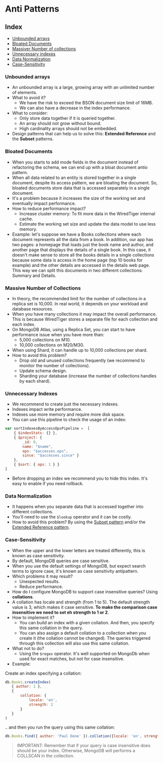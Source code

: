 # Anti Patterns

## Index
- [Unbounded arrays](#unbounded-arrays)
- [Bloated Documents](#bloated-documents)
- [Massiver Number of collections](#massive-number-of-collections)
- [Unnecessary indexes](#unnecessary-indexes)
- [Data Normalization](#data-normalization)
- [Case-Sensitivity](#case-sensitivity)

### Unbounded arrays
- An unbounded array is a large, growing array with an unlimited number of elements.
- What to avoid it?
    - We have the risk to exceed the BSON document size limit of 16MB.
    - We can also have a decrease in the index performance.
- What to consider:
    - Only store data together if it is queried together.
    - An array should not grow without bound.
    - High cardinality arrays should not be embedded.
- Design patterns that can help us to solve this: __Extended Reference__ and the __Subset__ patterns.

### Bloated Documents
- When you starts to add mode fields in the document instead of refactoring the schema, we can end up with a bloat document antio pattern.
- When all data related to an entity is stored together in a single document, despite its access pattern, we are bloating the document. So, bloated documents store data that is accessed separately in a single document.
- It's a problem because it increases the size of the working set and eventually impact performance.
- How to reduce performance impact?
    - Increase cluster memory: To fit more data in the WiredTiger internal cache.
    - Estimate the working set size and update the data model to use less memory.
- Example: let's suppose we have a Books collections where each document represents all the data from a book. In addition, our app has two pages: a homepage that loads just the book name and author, and another page that displays the details of a single book. In this case, it doesn't make sense to store all the books details in a single collections because some data is access in the home page (top 10 books for example) and the other details are accessed in the details web page. This way we can split this documents in two different collections: Summary and Details.

### Massive Number of Collections
- In theory, the recommended limit for the number of collections in a replica set is 10,000. In real world, it depends on your workload and database resources.
- When you have many collections it may impact the overall performance. This is because WiredTiger stores a separate file for each collection and each index. 
- On MongoDB Atlas, using a Replica Set, you can start to have performance issue when you have more than:
    - 5,000 collections on M10.
    - 10,000 collections on M20/M30.
- When using Shard, it can handle up to 10,000 collections per shard.
- How to avoid this problem?
    - Drop old and unused collections frequently (we recommend to monitor the number of collections).
    - Update schema design.
    - Sharding your database (increase the number of collections handles by each shard).

### Unnecessary Indexes
- We recommend to create just the necessary indexes.
- Indexes impact write performance.
- Indexes use more memory and require more disk space.
- You can use this pipeline to check the usage of an index:

```js
var sortIndexesByAccessOpsPipeline =  [
    { $indexStats: {} },
    { $project: { 
        _id: 0,
        name: "$name",
        ops: "$accesses.ops",
        since: "$accesses.since" }
    },
    { $sort: { ops: 1 } }
]
```

- Before dropping an index we recommend you to hide this index. It's easy to enable if you need rollback.

### Data Normalization
- It happens when you separate data that is accessed together into different collections.
- You'll need to use the ```$lookup``` operator and it can be costly.
- How to avoid this problem? By using the [Subset pattern](../design-patterns/subset-pattern/README.md) and/or the [Extended Reference pattern](../design-patterns/extended-reference-pattern/README.md).

### Case-Sensitivity
- When the upper and the lower letters are treated differently, this is known as case sensitivity.
- By default, MongoDB queries are case sensitive.
- When you use the default settings of MongoDB, but expect search terms to ignore case, it's known as case sensitivity antipattern.
- Which problems it may result?
    - Unexpected results.
    - Reduce performance.
- How do I configure MongoDB to support case insensitive queries? Using __collations__.
- A collation has locale and strength (from 1 to 5). The default strength value is 3, which makes it case sensitive. __To make the comparison case insensitive we need to set eh strength to 1 or 2__.
- How to implement it?
    - You can build an index with a given collation. And then, you specify this same collation in the query.
    - You can also assign a default collation to a collection when you create it (the collation cannot be changed). The queries triggered through this collection will also use this same collation.
- What not to do?
    - Using the ```$regex``` operator. It's well supported on MongoDb when used for exact matches, but not for case insensitive.
- Example:

Create an index specifying a collation:
```js
db.Books.createIndex(
   { author: 1 },
   {
       collation: {
           locale: 'en',
           strength: 2
       }
   }
)
```

.. and then you run the query using this same collation:
```js
db.Books.find({ author: 'Paul Done' }).collation({locale: 'en', strength: 2})
```

> IMPORTANT: Remember that if your query is case insensitive does should be your index. Otherwise, MongoDB will performs a COLLSCAN in the collection.
